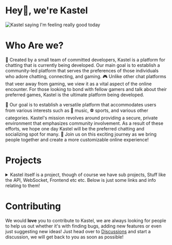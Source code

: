 # Hey👋, we're Kastel

![Kastel saying I'm feeling really good today](https://raw.githubusercontent.com/Kastelll/.github/master/images/feelinggood.jpg)

# Who Are we?

🚀 Created by a small team of committed developers, Kastel is a platform for chatting that is currently being developed. Our main goal is to establish a community-led platform that serves the preferences of those individuals who adore chatting, connecting, and gaming. 🎮 Unlike other chat platforms that veer away from gaming, we view it as a vital aspect of the online encounter. For those looking to bond with fellow gamers and talk about their preferred games, Kastel is the ultimate platform being developed.

🌟 Our goal is to establish a versatile platform that accommodates users from various interests such as 🎵 music, ⚽ sports, and various other categories. Kastel's mission revolves around providing a secure, private environment that emphasizes community involvement. As a result of these efforts, we hope one day Kastel will be the preferred chatting and socializing spot for many. 🤝 Join us on this exciting journey as we bring people together and create a more customizable online experience!

# Projects

<details>
<summary>Kastel itself is a project, though of course we have sub projects, Stuff like the API, WebSocket, Frontend etc etc. Below is just some links and info relating to them!</summary>

- [ ] API
  - **Description**: The API is the main backend for Kastel, it handles all the requests from the frontend and sends them to the database, it also handles authentication and other stuff like that.
  - **Status**: In Development
  - **Links**: [Repository](https://github.com/Kastelll/Backend)
  - [ ] Documentation Complete
  - [ ] Tested Thoroughly
  - [ ] Production Ready

- [ ] WebSocket
  - **Description**: The WebSocket is the main way the frontend communicates with the backend, it handles all the realtime stuff like receiving messages and stuff like that.
  - **Status**: In Development
  - **Links**: [Repository](https://github.com/Kastelll/WebSocket)
  - [ ] Documentation Complete
  - [ ] Tested Thoroughly
  - [ ] Production Ready
  
- [ ] Frontend
  - **Description**: The Frontend is the main way users interact with Kastel, it handles all the UI and stuff like that.
  - **Status**: In Development
  - **Links**: [Repository](https://github.com/Kastelll/Frontend)
  - [ ] Documentation Complete
  - [ ] Tested Thoroughly
  - [ ] Production Ready

- [ ] Documentation
  - **Description**: The Documention page is where we will document everything about Kastel, from how to use the API to how to use the WebSocket.
  - **Status**: In Development (/ somewhat in production)
  - **Links**: [Repository](https://github.com/Kastelll/Docs)
  - [x] Documentation Complete (N/A)
  - [ ] Tested Thoroughly
  - [ ] Production Ready

- [ ] CDN
  - **Description**: The CDN is where we will store all the images and stuff like that for Kastel.
  - **Status**: In Development
  - **Links**: [Repository](https://github.com/Kastelll/CDN)
  - [ ] Documentation Complete
  - [ ] Tested Thoroughly
  - [ ] Production Ready

- [ ] Status Page
  - **Description**: The Status Page is where we will show the status of all the Kastel services, like the API, WebSocket, Frontend etc etc.
  - **Status**: In Development
  - **Links**: [Repository](https://github.com/Kastelll/Status-Monitor)
  - [ ] Documentation Complete
  - [ ] Tested Thoroughly
  - [ ] Production Ready
</details>

# Contributing

We would **love** you to contribute to Kastel, we are always looking for people to help us out whether it's with finding bugs, adding new features or even just suggesting new ideas! Just head over to [Discussions](https://github.com/orgs/Kastelll/discussions) and start a discussion, we will get back to you as soon as possible!
